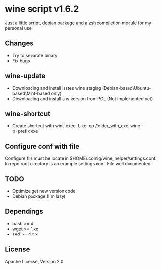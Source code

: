 # wine script v1.6.2

Just a little script, debian package and a zsh compiletion module for my personal use.

## Changes
- Try to separate binary
- Fix bugs

## wine-update
- Downloading and install lastes wine staging (Debian-based\Ubuntu-based\Mint-based only)
- Downloading and install any version from POL (Not implemented yet)

## wine-shortcut
- Create shortcut with wine exec. Like:
cp /folder_with_exe; wine -p=prefix exe

## Configure conf with file
Configure file must be locate in $HOME/.config/wine_helper/settings.conf. In repo root directory is an example settings.conf. File well documented.

## TODO
- Optimize get new version code
- Debian package (I'm lazy)

## Dependings
- bash >= 4
- wget >= 1.xx
- sed >= 4.x.x

## License
Apache License, Version 2.0
